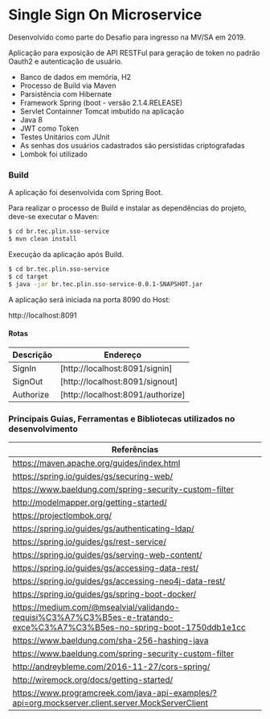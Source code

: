 # Single Sign On Microservice

Desenvolvido como parte do Desafio para ingresso na MV/SA em 2019.

Aplicação para exposição de API RESTFul para geração de token no padrão Oauth2 e autenticação de usuário.

  - Banco de dados em memória, H2
  - Processo de Build via Maven
  - Parsistência com Hibernate
  - Framework Spring (boot - versão 2.1.4.RELEASE)
  - Servlet Containner Tomcat imbutido na aplicação
  - Java 8
  - JWT como Token
  - Testes Unitários com JUnit
  - As senhas dos usuários cadastrados são persistidas criptografadas
  - Lombok foi utilizado

### Build

A aplicação foi desenvolvida com Spring Boot.

Para realizar o processo de Build e instalar as dependências do projeto, deve-se executar o Maven:

```sh
$ cd br.tec.plin.sso-service
$ mvn clean install
```

Execução da aplicação após Build.

```sh
$ cd br.tec.plin.sso-service
$ cd target
$ java -jar br.tec.plin.sso-service-0.0.1-SNAPSHOT.jar
```
A aplicação será iniciada na porta 8090 do Host:

http://localhost:8091

#### Rotas

| Descrição | Endereço 							|
| --------- | --------------------------------	|
| SignIn    | [http://localhost:8091/signin] 	|
| SignOut   | [http://localhost:8091/signout] 	|
| Authorize | [http://localhost:8091/authorize] |

### Principais Guias, Ferramentas e Bibliotecas utilizados no desenvolvimento	

| Referências |
| ------ |
| https://maven.apache.org/guides/index.html |
| https://spring.io/guides/gs/securing-web/ 
| https://www.baeldung.com/spring-security-custom-filter |
| http://modelmapper.org/getting-started/ |
| https://projectlombok.org/ |
| https://spring.io/guides/gs/authenticating-ldap/ |
| https://spring.io/guides/gs/rest-service/ |
| https://spring.io/guides/gs/serving-web-content/ |
| https://spring.io/guides/gs/accessing-data-rest/ | 
| https://spring.io/guides/gs/accessing-neo4j-data-rest/ |
| https://spring.io/guides/gs/spring-boot-docker/ |
| https://medium.com/@msealvial/validando-requisi%C3%A7%C3%B5es-e-tratando-exce%C3%A7%C3%B5es-no-spring-boot-1750ddb1e1cc |
| https://www.baeldung.com/sha-256-hashing-java |
| https://www.baeldung.com/spring-security-custom-filter |
| http://andreybleme.com/2016-11-27/cors-spring/ |
| http://wiremock.org/docs/getting-started/ |
| https://www.programcreek.com/java-api-examples/?api=org.mockserver.client.server.MockServerClient |

